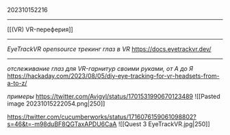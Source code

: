 202310152216
***
[[(VR) VR-переферия]]
***
*EyeTrackVR opensource трекинг глаз в VR*
https://docs.eyetrackvr.dev/
***
*отслеживание глаз для VR-гарнитур своими руками, от А до Я*
https://hackaday.com/2023/08/05/diy-eye-tracking-for-vr-headsets-from-a-to-z/

*примеры*
https://twitter.com/Avigyl/status/1701531990670123489
![[Pasted image 20231015222054.png|250]]

https://twitter.com/cucumberworks/status/1716076159061098802?s=46&t=-m98duBF8QGTaxAPDU6CaA
![[Quest 3 EyeTrackVR.jpg|250]]